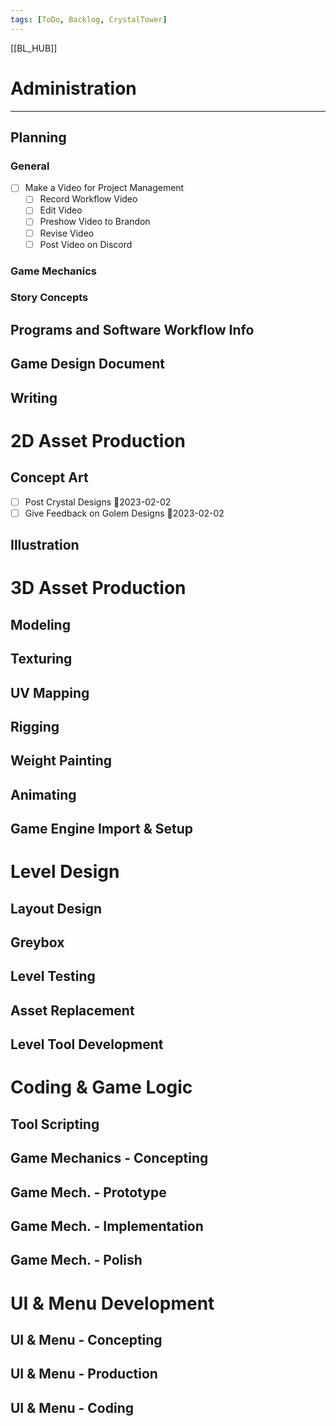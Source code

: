 ```yaml
---
tags: [ToDo, Backlog, CrystalTower]
---
```

[[BL_HUB]]
# Administration
---
## Planning
### General

- [ ] Make a Video for Project Management
	- [ ] Record Workflow Video 
	- [ ] Edit Video
	- [ ] Preshow Video to Brandon
	- [ ] Revise Video
	- [ ] Post Video on Discord

### Game Mechanics
### Story Concepts


## Programs and Software Workflow Info
## Game Design Document
## Writing

# 2D Asset Production
## Concept Art
- [ ] Post Crystal Designs 📆2023-02-02
- [ ] Give Feedback on Golem Designs 📆2023-02-02
## Illustration

# 3D Asset Production
## Modeling
## Texturing 
## UV Mapping
## Rigging
## Weight Painting
## Animating
## Game Engine Import & Setup

# Level Design
## Layout Design
## Greybox
## Level Testing
## Asset Replacement
## Level Tool Development


# Coding & Game Logic
## Tool Scripting
## Game Mechanics - Concepting

## Game Mech. - Prototype
## Game Mech. - Implementation
## Game Mech. - Polish

# UI & Menu Development 
## UI & Menu - Concepting
## UI & Menu - Production
## UI & Menu - Coding

